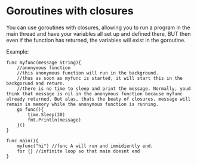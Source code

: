Goroutines with closures
=========================

You can use goroutines with closures, allowing you to run a program in the main thread and have your variables all set up and defined there, BUT then even if the function has returned, the variables will exist in the goroutine.

Example:


	func myfunc(message String){
		//anonymous function
		//this anonymous function will run in the background.
		//thus as soon as myfunc is started, it will start this in the backgorund and return.
		//there is no time to sleep and print the message. Normally, youd think that message is nil in the anonymous function because myfunc already returned. But alas, thats the beaty of closures. message will remain in memory while the anonymous function is running.  
		go func(){ 
			time.Sleep(30)
			fmt.Println(message)
		}()
	}
	
	func main(){
		myfunc("hi") //func A will run and immidiently end.
		for {} //infinite loop so that main doesnt end
	}

